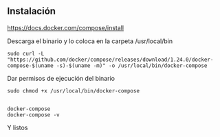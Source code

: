 Instalación
---------------

https://docs.docker.com/compose/install

Descarga el binario y lo coloca en la carpeta /usr/local/bin

    sudo curl -L "https://github.com/docker/compose/releases/download/1.24.0/docker-compose-$(uname -s)-$(uname -m)" -o /usr/local/bin/docker-compose

Dar permisos de ejecución del binario

    sudo chmod +x /usr/local/bin/docker-compose
    
    
    docker-compose
    docker-compose -v
    
Y listos